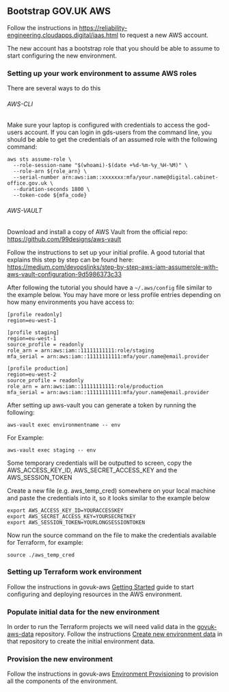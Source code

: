 ## Bootstrap GOV.UK AWS

Follow the instructions in https://reliability-engineering.cloudapps.digital/iaas.html to request a new AWS account.

The new account has a bootstrap role that you should be able to assume to start configuring the new environment.

### Setting up your work environment to assume AWS roles

There are several ways to do this

###### AWS-CLI

Make sure your laptop is configured with credentials to access the god-users account. If you can login in gds-users from the command line, you should be able to get the credentials of an assumed role with the following command:

```
aws sts assume-role \
  --role-session-name "$(whoami)-$(date +%d-%m-%y_%H-%M)" \
  --role-arn ${role_arn} \
  --serial-number arn:aws:iam::xxxxxxx:mfa/your.name@digital.cabinet-office.gov.uk \
  --duration-seconds 1800 \
  --token-code ${mfa_code}
```

###### AWS-VAULT

Download and install a copy of AWS Vault from the official repo:
https://github.com/99designs/aws-vault

Follow the instructions to set up your initial profile. A good tutorial that explains this step by step can be found here:
https://medium.com/devopslinks/step-by-step-aws-iam-assumerole-with-aws-vault-configuration-9d5986373c33

After following the tutorial you should have a ``` ~/.aws/config ``` file similar to the example below. You may have more or less profile entries depending on how many environments you have access to:
```
[profile readonly]
region=eu-west-1

[profile staging]
region=eu-west-1
source_profile = readonly
role_arn = arn:aws:iam::11111111111:role/staging
mfa_serial = arn:aws:iam::11111111111:mfa/your.name@email.provider

[profile production]
region=eu-west-2
source_profile = readonly
role_arn = arn:aws:iam::11111111111:role/production
mfa_serial = arn:aws:iam::11111111111:mfa/your.name@email.provider
```

After setting up aws-vault you can generate a token by running the following:
```
aws-vault exec environmentname -- env
```
For Example:
```
aws-vault exec staging -- env
```  
Some temporary credentials will be outputted to screen, copy the AWS_ACCESS_KEY_ID, AWS_SECRET_ACCESS_KEY and the AWS_SESSION_TOKEN

Create a new file (e.g. aws_temp_cred) somewhere on your local machine and paste the credentials into it, so it looks similar to the example below

```
export AWS_ACCESS_KEY_ID=YOURACCESSKEY
export AWS_SECRET_ACCESS_KEY=YOURSECRETKEY
export AWS_SESSION_TOKEN=YOURLONGSESSIONTOKEN
```
Now run the source command on the file to make the credentials available for Terraform, for example:

``` source ./aws_temp_cred ```

### Setting up Terraform work environment

Follow the instructions in govuk-aws [Getting Started](https://github.com/alphagov/govuk-aws/blob/master/doc/guides/getting-started.md) guide to start configuring and deploying resources in the AWS environment.

### Populate initial data for the new environment

In order to run the Terraform projects we will need valid data in the [govuk-aws-data](https://github.com/alphagov/govuk-aws-data) repository. Follow the instructions [Create new environment data](https://github.com/alphagov/govuk-aws-data/blob/master/docs/new-environment-data.md) in that repository to create the initial environment data.

### Provision the new environment

Follow the instructions in govuk-aws [Environment Provisioning](https://github.com/alphagov/govuk-aws/blob/master/doc/guides/environment-provisioning.md) to provision all the components of the environment.

